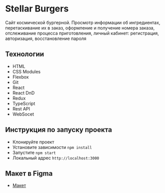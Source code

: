 # Stellar Burgers

Сайт космической бургерной. Просмотр информации об ингредиентах, перетаскивание их в заказ, оформление и получение номера заказа, отслеживание процесса приготовления, личный кабинет: регистрация, авторизация, восстановление пароля

## Технологии

* HTML
* CSS Modules
* Flexbox
* Git
* React
* React DnD
* Redux
* TypeScript
* Rest API
* WebSocet

## Инструкция по запуску проекта

* Клонируйте проект
* Установите зависимости `npm install`
* Запустите `npm start`
* Локальный адрес `http://localhost:3000`

## Макет в Figma

* [Макет](https://www.figma.com/file/x3rMakkGqdmGhCzbyPGLBN/Diploma-(Copy)?type=design&node-id=891%3A3857&t=EqhSxb9mZ1oWDUlO-1](https://www.figma.com/file/zFGN2O5xktHl9VmoOieq5E/React-_-%D0%9F%D1%80%D0%BE%D0%B5%D0%BA%D1%82%D0%BD%D1%8B%D0%B5-%D0%B7%D0%B0%D0%B4%D0%B0%D1%87%D0%B8_external_link?node-id=849%3A1002&mode=dev)https://www.figma.com/file/zFGN2O5xktHl9VmoOieq5E/React-_-%D0%9F%D1%80%D0%BE%D0%B5%D0%BA%D1%82%D0%BD%D1%8B%D0%B5-%D0%B7%D0%B0%D0%B4%D0%B0%D1%87%D0%B8_external_link?node-id=849%3A1002&mode=dev)
